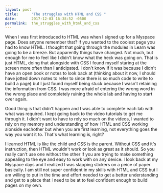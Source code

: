 ```yaml
---
layout: post
title:      "The struggles with HTML and CSS "
date:       2017-12-03 16:38:52 -0500
permalink:  the_struggles_with_html_and_css
---
```



When I was first introduced to HTML was when I signed up for a Myspace page. Does anyone remember that? If you wanted to the coolest page you had to know HTML. I thought that going through the modules in Learn was going to be a breeze. But apparently things have changed. Not much, but enough for me to feel like I didn't know what the heck was going on. That is just HTML, doing that alongside with CSS I found myself staring at the screen more often than I anticipated. I don't know if it was because I didn't have an open book or notes to look back at (thinking about it now, I should have jotted down notes to refer to since there is so much code to write to build a page) but I just found myself being stuck because I wasn't retaining the information from CSS. I was more afraid of entering the wrong word in the wrong place and completely ruining the whole lab and having to start over again.

Good thing is that didn't happen and I was able to complete each lab with what was required. I kept going back to the video tutorials to get me through it. I didn't want to have to rely so much on the videos, I wanted to rely on my memory and understanding of how HTML and CSS working alonside eachother but when you are first learning, not everything goes the way you want it to. That's what learning is, right? 

I learned HTML is like the child and CSS is the parent. Without CSS and it's instruction, then HTML wouldn't work or look as great as it should. So you really can't use one without the other if you are trying to make something appealing to the eye and easy to work with on any device. I look back at my Myspace days and I realized I was slapping stickers on a peice of paper basically. I am still not super confident in my skills with HTML and CSS but I am willing to put in the time and effort needed to get a better understanding and get to a place that I need to be at to feel confident enough to build pages on my own. 
